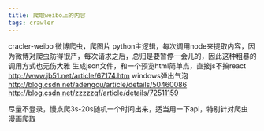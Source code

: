 ```yaml
---
title: 爬取weibo上的内容
tags: crawler
---
```


cracler-weibo
微博爬虫，爬图片  python主逻辑，每次调用node来提取内容，因为微博对爬虫防得很严，每次请求之后，总归是要暂停一会儿的，因此这种粗暴的调用方式也无伤大雅
生成json文件，和一个预览html简单点，直接js不搞react
http://www.jb51.net/article/67174.htm  windows弹出气泡
http://blog.csdn.net/adengou/article/details/50460086
http://blog.csdn.net/zzzzzqf/article/details/72511159

尽量不登录，慢点爬3s-20s随机一个时间出来，适当用一下api，特别针对爬虫
漫画爬取